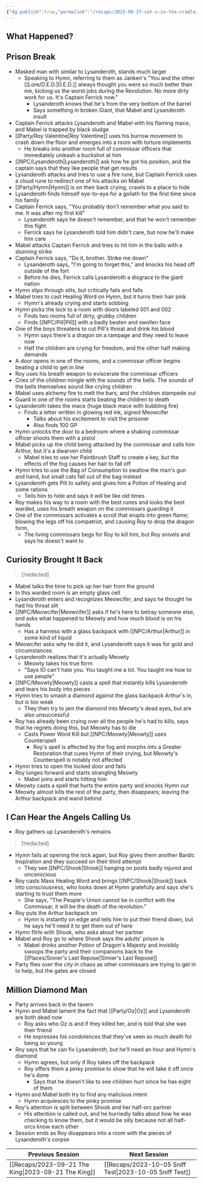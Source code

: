 ```yaml
---
{"dg-publish":true,"permalink":"/recaps/2023-09-27-cat-s-in-the-cradle/","created":"","updated":""}
---
```



## What Happened? 

## Prison Break
- Masked man with similar to Lysanderoth, stands much larger 
	- Speaking to Hymn, referring to them as Janken's "You and the other [[Lore/D.E.D.\|D.E.D.]] always thought you were so much better than me, kicking us the worst jobs during the Revolution. No more dirty work for us. It's Captain Ferrick now."
		- Lysanderoth knows that he's from the very bottom of the barrel 
		- Says something in broken Giant, that Mabel and Lysanderoth insult 
- Captain Ferrick attacks Lysanderoth and Mabel with his flaming mace, and Mabel is trapped by black sludge
- [[Party/Roy Valentine\|Roy Valentine]] uses his burrow movement to crash down the floor and emerges into a room with torture implements 
	- He breaks into another room full of commissar officers that immediately unleash a buckshot at him 
- [[NPC/Lysanderoth\|Lysanderoth]] ask how he got his position, and the captain says that they like people that get results 
- Lysanderoth attacks and tries to use a fire rune, but Captain Ferrick uses a cloud rune to redirect one of his attacks on Mabel
- [[Party/Hymn\|Hymn]] is on their back crying, crawls to a place to hide
- Lysanderoth finds himself eye-to-eye for a goliath for the first time since his family 
- Captain Ferrick says, "You probably don't remember what you said to me. It was after my first kill"
	- Lysanderoth says he doesn't remember, and that he won't remember this fight 
	- Ferrick says he Lysanderoth told him didn't care, but now he'll make him care 
- Mabel attacks Captain Ferrick and tries to hit him in the balls with a stunning strike 
- Captain Ferrick says, "Do it, brother. Strike me down"
	- Lysanderoth says, "I'm going to forget this," and knocks his head off outside of the fort 
	- Before he dies, Ferrick calls Lysanderoth a disgrace to the giant nation
- Hymn slips through slits, but critically fails and falls 
- Mabel tries to cast Healing Word on Hymn, but it turns their hair pink
	- Hymn's already crying and starts sobbing 
- Hymn picks the lock to a room with doors labeled 001 and 002 
	- Finds two rooms full of dirty, grubby children
	- Finds [[NPC/Pill\|Pill]] with a badly beaten and swollen face
- One of the boys threatens to cut Pill's throat and drink his blood 
	- Hymn says there's a dragon on a rampage and they need to leave now 
	- Half the children are crying for freedom, and the other half making demands 
- A door opens in one of the rooms, and a commissar officer begins beating a child to get in line
- Roy uses his breath weapon to eviscerate the commissar officers 
- Cries of the children mingle with the sounds of the bells. The sounds of the bells themselves sound like crying children 
- Mabel uses alchemy fire to melt the bars, and the children stampede out 
- Guard in one of the rooms starts beating the children to death
- Lysanderoth takes the mace (huge black mace with bubbling fire)
	- Finds a letter written in glowing red ink, signed Meowcifer 
		- Talks about his excitement to visit the prisoner 
		- Also finds 100 GP
- Hymn unlocks the door to a bedroom where a shaking commissar officer shoots them with a pistol
- Mabel picks up the child being attacked by the commissar and calls him Arthur, but it's a dwarven child 
	- Mabel tries to use her Paintbrush Staff to create a key, but the effects of the fog causes her hair to fall off
- Hymn tries to use the Bag of Consumption to swallow the man's gun and hand, but small cats fall out of the bag instead 
- Lysanderoth gets Pill to safety and gives him a Potion of Healing and some rations
	- Tells him to hide and says it will be like old times
- Roy makes his way to a room with the best runes and looks the best warded, uses his breath weapon on the commissars guarding it
- One of the commissars activates a scroll that erupts into green flame; blowing the legs off his compatriot, and causing Roy to drop the dragon form,  
	- The living commissars begs for Roy to kill him, but Roy snivels and says he doesn't want to

## Curiosity Brought It Back

>[!redacted]

- Mabel talks the time to pick up her hair from the ground
- In this warded room is an empty glass cell
- Lysanderoth enters and recognizes Meowcifer, and says he thought he had his throat slit 
- [[NPC/Meowcifer\|Meowcifer]] asks if he's here to betray someone else, and asks what happened to Meowty and how much blood is on his hands 
	- Has a harness with a glass backpack with [[NPC/Arthur\|Arthur]] in some kind of liquid 
- Meowcifer asks why he did it, and Lysanderoth says it was for gold and circumstances 
- Lysanderoth realizes that it's actually Meowty
	- Meowty takes his true form 
	- "Says IO can't hate you. You taught me a lot. You taught me how to use people"
- [[NPC/Meowty\|Meowty]] casts a spell that instantly kills Lysanderoth and tears his body into pieces 
- Hymn tries to smash a diamond against the glass backpack Arthur's in, but is too weak 
	- They then try to jam the diamond into Meowty's dead eyes, but are also unsuccessful
- Roy has already been crying over all the people he's had to kills, says that he regrets doing this, but Meowty has to die 
	- Casts Power Word Kill but [[NPC/Meowty\|Meowty]] uses Counterspell
		- Roy's spell is affected by the fog and morphs into a Greater Restoration that cures Hymn of their crying, but Meowty's Counterspell is notably not affected 
- Hymn tries to open the locked door and fails 
- Roy lunges forward and starts strangling Meowty 
	- Mabel joins and starts hitting him
- Meowty casts a spell that hurts the entire party and knocks Hymn out
- Meowty almost kills the rest of the party, then disappears; leaving the Arthur backpack and wand behind 

## I Can Hear the Angels Calling Us
- Roy gathers up Lysanderoth's remains
>[!redacted]

- Hymn fails at opening the lock again, but Roy gives them another Bardic Inspiration and they succeed on their third attempt 
	- They see [[NPC/Shook\|Shook]] hanging on posts badly injured and unconscious
- Roy casts Mass Healing Word and brings [[NPC/Shook\|Shook]] back into consciousness, who looks down at Hymn gratefully and says she's starting to trust them more 
	- She says, "The People's Union cannot be in conflict with the Commissar, it will be the death of the revolution."
- Roy puts the Arthur backpack on
	- Hymn is instantly on edge and tells him to put their friend down, but he says he'll need it to get them out of here 
- Hymn flirts with Shook, who asks about her partner 
- Mabel and Roy go to where Shook says the adults' prison is
	- Mabel drinks another Potion of Dragon's Majesty and invisibly swoops the party and their companions back to the [[Places/Sinner's Last Repose\|Sinner's Last Repose]]
- Party flies over the city in chaos as other commissars are trying to get in to help, but the gates are closed

## Million Diamond Man 
- Party arrives back in the tavern
- Hymn and Mabel lament the fact that [[Party/Oz\|Oz]] and Lysanderoth are both dead now
	- Roy asks who Oz is and if they killed her, and is told that she was their friend 
	- He expresses his condolences that they've seen so much death for being so young 
- Roy says that he can fix Lysanderoth, but he'll need an hour and Hymn's diamond 
	- Hymn agrees, but only if Roy takes off the backpack 
	- Roy offers them a pinky promise to show that he will take it off once he's done 
		- Says that he doesn't like to see children hurt since he has eight of them
- Hymn and Mabel both try to find any malicious intent 
	- Hymn acquiesces to the pinky promise 
- Roy's attention is split between Shook and her half-orc partner 
	- His attention is called out, and he hurriedly talks about how he was checking to know them, but it would be silly because not all half-orcs know each other 
- Session ends as Roy disappears into a room with the pieces of Lysanderoth's corpse

|  **Previous Session**   |   **Next Session**   |
| --- | --- |
| [[Recaps/2023-09-21 The King\|2023-09-21 The King]]  |[[Recaps/2023-10-05 Sniff Test\|2023-10-05 Sniff Test]]  |